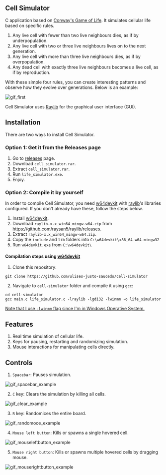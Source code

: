 ## Cell Simulator
C application based on [Conway's Game of Life](https://en.wikipedia.org/wiki/Conway%27s_Game_of_Life). It simulates cellular life based on specific rules.

1. Any live cell with fewer than two live neighbours dies, as if by underpopulation.
2. Any live cell with two or three live neighbours lives on to the next generation.
3. Any live cell with more than three live neighbours dies, as if by overpopulation.
4. Any dead cell with exactly three live neighbours becomes a live cell, as if by reproduction.

With these simple four rules, you can create interesting patterns and observe how they evolve over generations. Below is an example:

![gif_first](https://github.com/user-attachments/assets/1b391fbe-5903-4abc-aa38-9002af3063c9)

Cell Simulator uses [Raylib](https://github.com/raysan5/raylib) for the graphical user interface (GUI).

## Installation
There are two ways to install Cell Simulator.

### Option 1: Get it from the Releases page
1. Go to [releases](https://github.com/ulises-justo-saucedo/cell-simulator/releases) page.
2. Download ```cell_simulator.rar```.
3. Extract ```cell_simulator.rar```.
4. Run ```life_simulator.exe```.
5. Enjoy.

### Option 2: Compile it by yourself
In order to compile Cell Simulator, you need [w64devkit](https://github.com/skeeto/w64devkit) with [raylib](https://github.com/raysan5/raylib)'s libraries configured. If you don't already have these, follow the steps below.

1. Install [w64devkit](https://github.com/skeeto/w64devkit).
2. Download ```raylib-x.x_win64_mingw-w64.zip``` from https://github.com/raysan5/raylib/releases.
3. Extract ```raylib-x.x_win64_mingw-w64.zip```.
4. Copy the ```include``` and ```lib``` folders into ```C:\w64devkit\x86_64-w64-mingw32```
5. Run ```w64devkit.exe``` from ```C:\w64devkit\```

#### Compilation steps using [w64devkit](https://github.com/skeeto/w64devkit)

1. Clone this repository:
```
git clone https://github.com/ulises-justo-saucedo/cell-simulator
```

2. Navigate to ```cell-simulator``` folder and compile it using ```gcc```:

```
cd cell-simulator
gcc main.c life_simulator.c -lraylib -lgdi32 -lwinmm -o life_simulator
```

[Note that I use ```-lwinmm``` flag since I'm in Windows Operative System.](!)

## Features
1. Real time simulation of cellular life.
2. Keys for pausing, restarting and randomizing simulation.
3. Mouse interactions for manipulating cells directly.

## Controls
1. ```Spacebar```: Pauses simulation.

![gif_spacebar_example](https://github.com/user-attachments/assets/1076d193-2423-49c4-80a8-6b83bfdbcc50)

2. ```C``` key: Clears the simulation by killing all cells.

![gif_clear_example](https://github.com/user-attachments/assets/cf91c791-9f02-45c5-9bef-60524e63cc99)

3. ```R``` key: Randomices the entire board.

![gif_randomoce_example](https://github.com/user-attachments/assets/98f2fd8a-b292-4e43-8761-bcb371b96d08)

4. ```Mouse left button```: Kills or spawns a single hovered cell.

![gif_mouseleftbutton_example](https://github.com/user-attachments/assets/210743da-43c7-4de0-b9ea-a2a7f6c473b9)

5. ```Mouse right button```: Kills or spawns multiple hovered cells by dragging mouse.

![gif_mouserightbutton_example](https://github.com/user-attachments/assets/05ad2199-3b0e-4b80-bfa3-f4eb8a2892bd)

